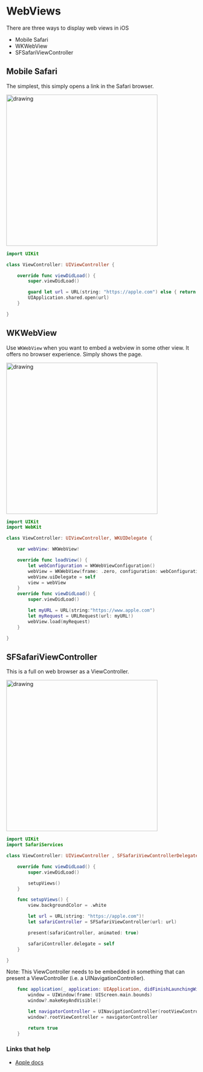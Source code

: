 # WebViews

There are three ways to display web views in iOS

* Mobile Safari
* WKWebView
* SFSafariViewController

## Mobile Safari

The simplest, this simply opens a link in the Safari browser.

<img src="https://github.com/jrasmusson/ios-starter-kit/blob/master/basics/WebViews/images/MobileSafari.png" alt="drawing" width="400"/>


```swift
import UIKit

class ViewController: UIViewController {

    override func viewDidLoad() {
        super.viewDidLoad()

        guard let url = URL(string: "https://apple.com") else { return }
        UIApplication.shared.open(url)
    }

}
```

## WKWebView

Use `WKWebView` when you want to embed a webview in some other view. It offers no browser experience. Simply shows the page.

<img src="https://github.com/jrasmusson/ios-starter-kit/blob/master/basics/WebViews/images/WKWebView.png" alt="drawing" width="400"/>

```swift
import UIKit
import WebKit

class ViewController: UIViewController, WKUIDelegate {

    var webView: WKWebView!

    override func loadView() {
        let webConfiguration = WKWebViewConfiguration()
        webView = WKWebView(frame: .zero, configuration: webConfiguration)
        webView.uiDelegate = self
        view = webView
    }
    override func viewDidLoad() {
        super.viewDidLoad()

        let myURL = URL(string:"https://www.apple.com")
        let myRequest = URLRequest(url: myURL!)
        webView.load(myRequest)
    }

}
```

## SFSafariViewController

This is a full on web browser as a ViewController.

<img src="https://github.com/jrasmusson/ios-starter-kit/blob/master/basics/WebViews/images/SFSafariViewController.png" alt="drawing" width="400"/>

```swift
import UIKit
import SafariServices

class ViewController: UIViewController , SFSafariViewControllerDelegate {

    override func viewDidLoad() {
        super.viewDidLoad()

        setupViews()
    }

    func setupViews() {
        view.backgroundColor = .white

        let url = URL(string: "https://apple.com")!
        let safariController = SFSafariViewController(url: url)

        present(safariController, animated: true)

        safariController.delegate = self
    }

}
```

Note: This ViewController needs to be embedded in something that can present a ViewController (i.e. a UINavigationController). 

```swift
    func application(_ application: UIApplication, didFinishLaunchingWithOptions launchOptions: [UIApplication.LaunchOptionsKey: Any]?) -> Bool {
        window = UIWindow(frame: UIScreen.main.bounds)
        window?.makeKeyAndVisible()

        let navigatorController = UINavigationController(rootViewController: ViewController())
        window?.rootViewController = navigatorController

        return true
    }
```

### Links that help
* [Apple docs](https://developer.apple.com/documentation/webkit/wkwebview)
